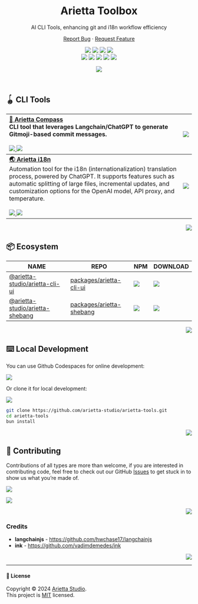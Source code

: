 <div align="center"><a name="readme-top"></a>

<h1 align="center">Arietta Toolbox</h1>

AI CLI Tools, enhancing git and i18n workflow efficiency

[Report Bug][github-issues-link] · [Request Feature][github-issues-link]

<!-- SHIELD GROUP -->

[![][github-release-shield]][github-release-link]
[![][github-releasedate-shield]][github-releasedate-link]
[![][github-action-test-shield]][github-action-test-link]
[![][github-action-release-shield]][github-action-release-link]<br/>
[![][github-contributors-shield]][github-contributors-link]
[![][github-forks-shield]][github-forks-link]
[![][github-stars-shield]][github-stars-link]
[![][github-issues-shield]][github-issues-link]
[![][github-license-shield]][github-license-link]

![][split]

</div>

<br/>

## 🪀 CLI Tools

| [**💌 Arietta Compass**][arietta-compass-github]<br/>CLI tool that leverages Langchain/ChatGPT to generate Gitmoji-based commit messages.<br/><br/>[![][arietta-compass-version] ![][arietta-compass-download]][arietta-compass-url]                                                                                                                                                            | [![][arietta-compass-cover]][arietta-compass-github] |
| :---------------------------------------------------------------------------------------------------------------------------------------------------------------------------------------------------------------------------------------------------------------------------------------------------------------------------------------------------------------------------------------------- | :--------------------------------------------------- |
| [**🌏 Arietta i18n**][arietta-i18n-github]<br/>Automation tool for the i18n (internationalization) translation process, powered by ChatGPT. It supports features such as automatic splitting of large files, incremental updates, and customization options for the OpenAI model, API proxy, and temperature.<br/><br/>[![][arietta-i18n-version] ![][arietta-i18n-download]][arietta-i18n-url] | [![][arietta-i18n-cover]][arietta-i18n-github]       |

<div align="right">

[![][back-to-top]](#readme-top)

</div>

## 📦 Ecosystem

| NAME                                           | REPO                                       | NPM                                | DOWNLOAD              |
| ---------------------------------------------- | ------------------------------------------ | ---------------------------------- | --------------------- |
| [@arietta-studio/arietta-cli-ui][ui-url]       | [packages/arietta-cli-ui][ui-github]       | [![][ui-shield]][ui-url]           | ![][ui-download]      |
| [@arietta-studio/arietta-shebang][shebang-url] | [packages/arietta-shebang][shebang-github] | [![][shebang-shield]][shebang-url] | ![][shebang-download] |

<div align="right">

[![][back-to-top]](#readme-top)

</div>

## ⌨️ Local Development

You can use Github Codespaces for online development:

[![][github-codespace-shield]][github-codespace-link]

Or clone it for local development:

[![][bun-shield]][bun-link]

```bash
git clone https://github.com/arietta-studio/arietta-tools.git
cd arietta-tools
bun install
```

<div align="right">

[![][back-to-top]](#readme-top)

</div>

## 🤝 Contributing

Contributions of all types are more than welcome, if you are interested in contributing code, feel free to check out our GitHub [Issues][github-issues-link] to get stuck in to show us what you’re made of.

[![][pr-welcome-shield]][pr-welcome-link]

[![][github-contrib-shield]][github-contrib-link]

<div align="right">

[![][back-to-top]](#readme-top)

</div>

### Credits

- **langchainjs** - <https://github.com/hwchase17/langchainjs>
- **ink** - <https://github.com/vadimdemedes/ink>

<div align="right">

[![][back-to-top]](#readme-top)

</div>

---

#### 📝 License

Copyright © 2024 [Arietta Studio][profile-link]. <br />
This project is [MIT](./LICENSE) licensed.

<!-- LINK GROUP -->

[arietta-compass-cover]: https://gw.alipayobjects.com/zos/kitchen/3%26ByxtP39X/preview.webp
[arietta-compass-download]: https://img.shields.io/npm/dt/@arietta-studio/arietta-compass?labelColor=black&&style=flat-square
[arietta-compass-github]: https://github.com/arietta-studio/arietta-tools/tree/master/packages/arietta-compass/README.md
[arietta-compass-url]: https://www.npmjs.com/package/@arietta-studio/arietta-compass
[arietta-compass-version]: https://img.shields.io/npm/v/@arietta-studio/arietta-compass?color=369eff&labelColor=black&logo=npm&logoColor=white&style=flat-square
[arietta-i18n-cover]: https://gw.alipayobjects.com/zos/kitchen/AH7rvv06qn/preview-i18n.webp
[arietta-i18n-download]: https://img.shields.io/npm/dt/@arietta-studio/arietta-i18n?labelColor=black&&style=flat-square
[arietta-i18n-github]: https://github.com/arietta-studio/arietta-tools/tree/master/packages/arietta-i18n/README.md
[arietta-i18n-url]: https://www.npmjs.com/package/@arietta-studio/arietta-i18n
[arietta-i18n-version]: https://img.shields.io/npm/v/@arietta-studio/arietta-i18n?color=369eff&labelColor=black&logo=npm&logoColor=white&style=flat-square
[back-to-top]: https://img.shields.io/badge/-BACK_TO_TOP-151515?style=flat-square
[bun-link]: https://bun.sh
[bun-shield]: https://img.shields.io/badge/-speedup%20with%20bun-black?logo=bun&style=for-the-badge
[github-action-release-link]: https://github.com/arietta-studio/arietta-tools/actions/workflows/release.yml
[github-action-release-shield]: https://img.shields.io/github/actions/workflow/status/arietta-studio/arietta-tools/release.yml?label=release&labelColor=black&logo=githubactions&logoColor=white&style=flat-square
[github-action-test-link]: https://github.com/arietta-studio/arietta-tools/actions/workflows/test.yml
[github-action-test-shield]: https://img.shields.io/github/actions/workflow/status/arietta-studio/arietta-tools/test.yml?label=test&labelColor=black&logo=githubactions&logoColor=white&style=flat-square
[github-codespace-link]: https://codespaces.new/arietta-studio/arietta-tools
[github-codespace-shield]: https://github.com/codespaces/badge.svg
[github-contrib-link]: https://github.com/arietta-studio/arietta-tools/graphs/contributors
[github-contrib-shield]: https://contrib.rocks/image?repo=arietta-studio%2Farietta-tools
[github-contributors-link]: https://github.com/arietta-studio/arietta-tools/graphs/contributors
[github-contributors-shield]: https://img.shields.io/github/contributors/arietta-studio/arietta-tools?color=c4f042&labelColor=black&style=flat-square
[github-forks-link]: https://github.com/arietta-studio/arietta-tools/network/members
[github-forks-shield]: https://img.shields.io/github/forks/arietta-studio/arietta-tools?color=8ae8ff&labelColor=black&style=flat-square
[github-issues-link]: https://github.com/arietta-studio/arietta-tools/issues
[github-issues-shield]: https://img.shields.io/github/issues/arietta-studio/arietta-tools?color=ff80eb&labelColor=black&style=flat-square
[github-license-link]: https://github.com/arietta-studio/arietta-tools/blob/main/LICENSE
[github-license-shield]: https://img.shields.io/github/license/arietta-studio/arietta-tools?color=white&labelColor=black&style=flat-square
[github-release-link]: https://github.com/arietta-studio/arietta-tools/releases
[github-release-shield]: https://img.shields.io/github/v/release/arietta-studio/arietta-tools?color=369eff&labelColor=black&logo=github&style=flat-square
[github-releasedate-link]: https://github.com/arietta-studio/arietta-tools/releases
[github-releasedate-shield]: https://img.shields.io/github/release-date/arietta-studio/arietta-tools?labelColor=black&style=flat-square
[github-stars-link]: https://github.com/arietta-studio/arietta-tools/network/stargazers
[github-stars-shield]: https://img.shields.io/github/stars/arietta-studio/arietta-tools?color=ffcb47&labelColor=black&style=flat-square
[pr-welcome-link]: https://github.com/arietta-studio/arietta-tools/pulls
[pr-welcome-shield]: https://img.shields.io/badge/%F0%9F%A4%AF%20PR%20WELCOME-%E2%86%92-ffcb47?labelColor=black&style=for-the-badge
[profile-link]: https://github.com/arietta-studio
[shebang-download]: https://img.shields.io/npm/dt/@arietta-studio/arietta-shebang?labelColor=black&style=flat-square
[shebang-github]: https://github.com/arietta-studio/arietta-tools/tree/master/packages/arietta-shebang/README.md
[shebang-shield]: https://img.shields.io/npm/v/@arietta-studio/arietta-shebang?color=369eff&labelColor=black&logo=npm&logoColor=white&style=flat-square
[shebang-url]: https://www.npmjs.com/package/@arietta-studio/arietta-shebang
[split]: https://raw.githubusercontent.com/andreasbm/readme/master/assets/lines/rainbow.png
[ui-download]: https://img.shields.io/npm/dt/@arietta-studio/arietta-cli-ui?labelColor=black&style=flat-square
[ui-github]: https://github.com/arietta-studio/arietta-tools/tree/master/packages/arietta-cli-ui/README.md
[ui-shield]: https://img.shields.io/npm/v/@arietta-studio/arietta-cli-ui?color=369eff&labelColor=black&logo=npm&logoColor=white&style=flat-square
[ui-url]: https://www.npmjs.com/package/@arietta-studio/arietta-cli-ui

